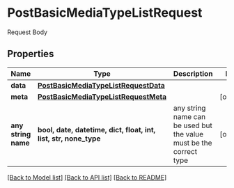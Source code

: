 # PostBasicMediaTypeListRequest

Request Body

## Properties
Name | Type | Description | Notes
------------ | ------------- | ------------- | -------------
**data** | [**PostBasicMediaTypeListRequestData**](PostBasicMediaTypeListRequestData.md) |  | 
**meta** | [**PostBasicMediaTypeListRequestMeta**](PostBasicMediaTypeListRequestMeta.md) |  | [optional] 
**any string name** | **bool, date, datetime, dict, float, int, list, str, none_type** | any string name can be used but the value must be the correct type | [optional]

[[Back to Model list]](../README.md#documentation-for-models) [[Back to API list]](../README.md#documentation-for-api-endpoints) [[Back to README]](../README.md)



